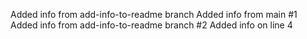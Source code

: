 Added info from add-info-to-readme branch
Added info from main #1
Added info from add-info-to-readme branch #2
Added info on line 4
